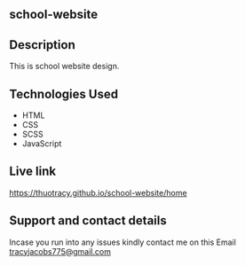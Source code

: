 ## school-website


## Description
This is  school website design.

## Technologies Used
* HTML
* CSS
* SCSS
* JavaScript

## Live link
https://thuotracy.github.io/school-website/home

## Support and contact details

Incase you run into any issues kindly contact me on this Email tracyjacobs775@gmail.com
